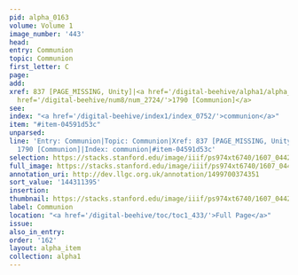 ```yaml
---
pid: alpha_0163
volume: Volume 1
image_number: '443'
head:
entry: Communion
topic: Communion
first_letter: C
page:
add:
xref: 837 [PAGE_MISSING, Unity]|<a href='/digital-beehive/alpha1/alpha_0150/'>Church</a>|<a
  href='/digital-beehive/num8/num_2724/'>1790 [Communion]</a>
see:
index: "<a href='/digital-beehive/index1/index_0752/'>communion</a>"
item: "#item-04591d53c"
unparsed:
line: 'Entry: Communion|Topic: Communion|Xref: 837 [PAGE_MISSING, Unity]|Xref: Church|Xref:
  1790 [Communion]|Index: communion|#item-04591d53c'
selection: https://stacks.stanford.edu/image/iiif/ps974xt6740/1607_0442/333,1395,3133,427/full/0/default.jpg
full_image: https://stacks.stanford.edu/image/iiif/ps974xt6740/1607_0442/full/full/0/default.jpg
annotation_uri: http://dev.llgc.org.uk/annotation/1499700374351
sort_value: '144311395'
insertion:
thumbnail: https://stacks.stanford.edu/image/iiif/ps974xt6740/1607_0442/333,1395,600,180/250,/0/default.jpg
label: Communion
location: "<a href='/digital-beehive/toc/toc1_433/'>Full Page</a>"
issue:
also_in_entry:
order: '162'
layout: alpha_item
collection: alpha1
---
```

